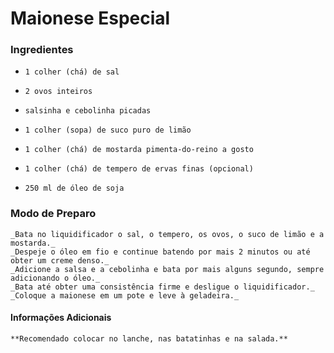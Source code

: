 # Maionese Especial

### Ingredientes

 -     1 colher (chá) de sal
 -     2 ovos inteiros
 -     salsinha e cebolinha picadas
 -     1 colher (sopa) de suco puro de limão
 -     1 colher (chá) de mostarda pimenta-do-reino a gosto
 -     1 colher (chá) de tempero de ervas finas (opcional)
 -     250 ml de óleo de soja

### Modo de Preparo

    _Bata no liquidificador o sal, o tempero, os ovos, o suco de limão e a mostarda._
    _Despeje o óleo em fio e continue batendo por mais 2 minutos ou até obter um creme denso._
    _Adicione a salsa e a cebolinha e bata por mais alguns segundo, sempre adicionando o óleo._
    _Bata até obter uma consistência firme e desligue o liquidificador._
    _Coloque a maionese em um pote e leve à geladeira._

#### Informações Adicionais

    **Recomendado colocar no lanche, nas batatinhas e na salada.**
